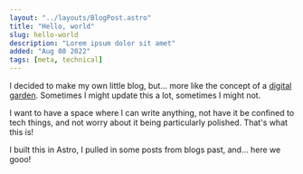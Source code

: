 ```yaml
---
layout: "../layouts/BlogPost.astro"
title: "Hello, world"
slug: hello-world
description: "Lorem ipsum dolor sit amet"
added: "Aug 08 2022"
tags: [meta, technical]
---
```


I decided to make my own little blog, but... more like the concept of a [digital garden](https://maggieappleton.com/garden-history). Sometimes I might update this a lot, sometimes I might not.

I want to have a space where I can write anything, not have it be confined to tech things, and not worry about it being particularly polished. That's what this is!

I built this in Astro, I pulled in some posts from blogs past, and... here we gooo!
